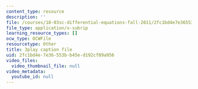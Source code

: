 ```yaml
---
content_type: resource
description: ''
file: /courses/18-03sc-differential-equations-fall-2011/2fc1bd4e7e36553bb45ed192cf89a956_yD0_EQLxHcw.vtt
file_type: application/x-subrip
learning_resource_types: []
ocw_type: OCWFile
resourcetype: Other
title: 3play caption file
uid: 2fc1bd4e-7e36-553b-b45e-d192cf89a956
video_files:
  video_thumbnail_file: null
video_metadata:
  youtube_id: null
---
```

